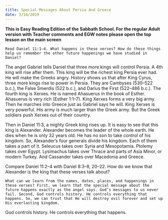 ```yaml
---
title: Special Messages About Persia And Greece
date: 3/16/2019
---
```


 **This is Easy Reading Edition of the Sabbath School. For the regular Adult version with Teacher comments and EGW notes please open the top lesson on the main screen** 

`Read Daniel 11:1–4. What happens in these verses? How do these things help us remember the other future happenings we have studied in Daniel?`

The angel Gabriel tells Daniel that three more kings will control Persia. A 4th king will rise after them. This king will be the richest king Persia ever had. He will make the Greeks angry. History shows us that after King Cyrus, three more kings rise to power in Persia. They are Cambyses (530–522 b.c.), the False Smerdis (522 b.c.), and Darius the First (522–486 b.c.). The fourth king is Xerxes. He is named Ahasuerus in the book of Esther. Ahasuerus is very rich (Esther 1:1–7). King Xerxes forms a very big army. Then he marches into Greece just as Gabriel says he will. King Xerxes is very powerful. His army is much larger than the Greek army. But the Greek soldiers push Xerxes out of their country.

Then in Daniel 11:3, a mighty Greek king rises up. It is easy to see that this king is Alexander. Alexander becomes the leader of the whole earth. He dies when he is only 32 years old. He has no son to take control of his kingdom. So, Alexander’s four generals divide his kingdom. Each of them takes a part of it. Seleucus takes over Syria and Mesopotamia. Ptolemy takes over Egypt. Lysimachus takes over Thrace and parts of Asia Minor, or modern Turkey. And Cassander takes over Macedonia and Greece.

Compare Daniel 11:2–4 with Daniel 8:3–8, 20–22. How do we know that Alexander is the king that these verses talk about?

`What can we learn from the names, dates, places, and happenings in these verses? First, we learn that the special message about the future happens exactly as the angel says. God’s messages to us never fail. Second, God controls history. He controls everything that happens. So, we can trust that He will destroy evil forever and set up His everlasting kingdom.`

God controls history. He controls everything that happens.
